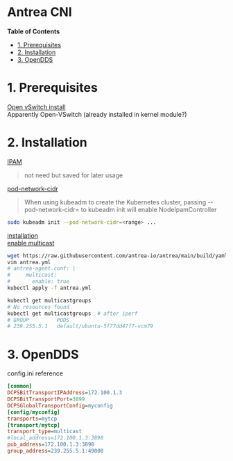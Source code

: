 Antrea CNI <!-- omit in toc -->
===

**Table of Contents**
- [1. Prerequisites](#1-prerequisites)
- [2. Installation](#2-installation)
- [3. OpenDDS](#3-opendds)

# 1. Prerequisites
[Open vSwitch install](https://gist.github.com/natyoliveira/5108584 "https://gist.github.com/natyoliveira/5108584")  
Apparently Open-VSwitch (already installed in kernel module?)

# 2. Installation
[IPAM](https://antrea.io/docs/v1.14.0/docs/antrea-ipam/ "https://antrea.io/docs/v1.14.0/docs/antrea-ipam/")
> not need but saved for later usage

[pod-network-cidr](https://kubernetes.io/docs/setup/production-environment/tools/kubeadm/create-cluster-kubeadm/#pod-network "https://kubernetes.io/docs/setup/production-environment/tools/kubeadm/create-cluster-kubeadm/#pod-network")
> When using kubeadm to create the Kubernetes cluster, passing --pod-network-cidr=<CIDR Range for Pods> to kubeadm init will enable NodeIpamController
```bash
sudo kubeadm init --pod-network-cidr=<range> ...
```

[installation](https://antrea.io/docs/v1.14.0/ "https://antrea.io/docs/v1.14.0/")  
[enable multicast](https://antrea.io/docs/v1.12.1/docs/multicast-guide/ "https://antrea.io/docs/v1.12.1/docs/multicast-guide/")
```bash
wget https://raw.githubusercontent.com/antrea-io/antrea/main/build/yamls/antrea.yml
vim antrea.yml
# antrea-agent.conf: |
#     multicast:
#       enable: true
kubectl apply -f antrea.yml

kubectl get multicastgroups
# No resources found
kubectl get multicastgroups  # after iperf
# GROUP         PODS
# 239.255.5.1   default/ubuntu-5f77dd47f7-vcm79
```

# 3. OpenDDS
config.ini reference
```ini
[common]
DCPSBitTransportIPAddress=172.100.1.3
DCPSBitTransportPort=3899
DCPSGlobalTransportConfig=myconfig
[config/myconfig]
transports=mytcp
[transport/mytcp]
transport_type=multicast
#local_address=172.100.1.3:3898
pub_address=172.100.1.3:3898
group_address=239.255.5.1:49000
```